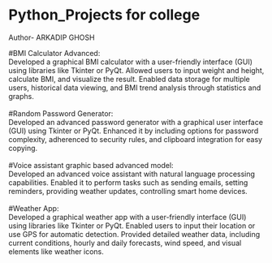 # Python_Projects for college 
Author- ARKADIP GHOSH

#BMI Calculator Advanced:</bold> 
<br>
   Developed a graphical BMI calculator with a user-friendly interface (GUI) using
   libraries like Tkinter or PyQt. Allowed users to input weight and height, calculate BMI, and
   visualize the result. Enabled data storage for multiple users, historical data viewing, and BMI
   trend analysis through statistics and graphs.
<br>
<br>
#Random Password Generator:
<br>
Developed an advanced password generator with a graphical user interface (GUI)
using Tkinter or PyQt. Enhanced it by including options for password complexity, adherenced to
security rules, and clipboard integration for easy copying.
<br>
<br>
#Voice assistant graphic based advanced model:
<br>
Developed an advanced voice assistant with natural language processing
capabilities. Enabled it to perform tasks such as sending emails, setting reminders, providing
weather updates, controlling smart home devices.
<br>
<br>
#Weather App:
<br>
Developed a graphical weather app with a user-friendly interface (GUI) using
libraries like Tkinter or PyQt. Enabled users to input their location or use GPS for automatic
detection. Provided detailed weather data, including current conditions, hourly and daily
forecasts, wind speed, and visual elements like weather icons.




